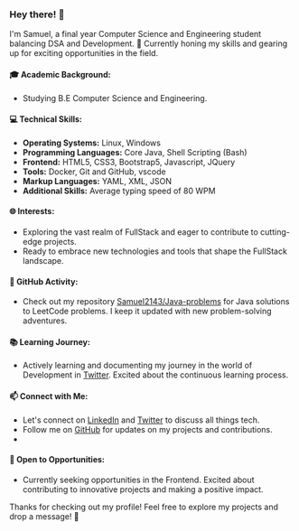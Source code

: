 ### Hey there! 👋

I'm Samuel, a final year Computer Science and Engineering student balancing DSA and Development. 🚀 Currently honing my skills and gearing up for exciting opportunities in the field.

#### 🎓 Academic Background:
- Studying B.E Computer Science and Engineering.

#### 💻 Technical Skills:
- **Operating Systems:** Linux, Windows
- **Programming Languages:** Core Java, Shell Scripting (Bash)
- **Frontend:** HTML5, CSS3, Bootstrap5, Javascript, JQuery
- **Tools:** Docker, Git and GitHub, vscode
- **Markup Languages:** YAML, XML, JSON
- **Additional Skills:** Average typing speed of 80 WPM

#### 🌐 Interests:
- Exploring the vast realm of FullStack and eager to contribute to cutting-edge projects.
- Ready to embrace new technologies and tools that shape the FullStack landscape.

#### 🚀 GitHub Activity:
- Check out my repository [Samuel2143/Java-problems](https://github.com/Samuel2143/Leetcode-solutions) for Java solutions to LeetCode problems. I keep it updated with new problem-solving adventures.

#### 📚 Learning Journey:
- Actively learning and documenting my journey in the world of Development in [Twitter](https://twitter.com/samuel2143ip). Excited about the continuous learning process.

#### 📫 Connect with Me:
- Let's connect on [LinkedIn](https://www.linkedin.com/in/samuel-i-a30978239/) and [Twitter](https://twitter.com/samuel2143ip) to discuss all things tech.
- Follow me on [GitHub](https://github.com/Samuel2143) for updates on my projects and contributions.
- 

#### 🌱 Open to Opportunities:
- Currently seeking opportunities in the Frontend. Excited about contributing to innovative projects and making a positive impact.

Thanks for checking out my profile! Feel free to explore my projects and drop a message! 🌟
